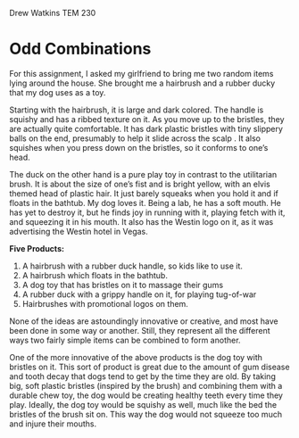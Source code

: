 Drew Watkins
TEM 230

# Odd Combinations
For this assignment, I asked my girlfriend to bring me two random items lying around the house. She brought me a hairbrush and a rubber ducky that my dog uses as a toy.

Starting with the hairbrush, it is large and dark colored. The handle is squishy and has a ribbed texture on it. As you move up to the bristles, they are actually quite comfortable. It has dark plastic bristles with tiny slippery balls on the end, presumably to help it slide across the scalp . It also squishes when you press down on the bristles, so it conforms to one’s head.

The duck on the other hand is a pure play toy in contrast to the utilitarian brush. It is about the size of one’s fist and is bright yellow, with an elvis themed head of plastic hair. It just barely squeaks when you hold it and if floats in the bathtub. My dog loves it. Being a lab, he has a soft mouth. He has yet to destroy it, but he finds joy in running with it, playing fetch with it, and squeezing it in his mouth. It also has the Westin logo on it, as it was advertising the Westin hotel in Vegas.

**Five Products:**
1. A hairbrush with a rubber duck handle, so kids like to use it.
2. A hairbrush which floats in the bathtub.
3. A dog toy that has bristles on it to massage their gums
4. A rubber duck with a grippy handle on it, for playing tug-of-war
5. Hairbrushes with promotional logos on them.

None of the ideas are astoundingly innovative or creative, and most have been done in some way or another. Still, they represent all the different ways two fairly simple items can be combined to form another.

One of the more innovative of the above products is the dog toy with bristles on it. This sort of product is great due to the amount of gum disease and tooth decay that dogs tend to get by the time they are old. By taking big, soft plastic bristles (inspired by the brush) and combining them with a durable chew toy, the dog would be creating healthy teeth every time they play. Ideally, the dog toy would be squishy as well, much like the bed the bristles of the brush sit on. This way the dog would not squeeze too much and injure their mouths.
